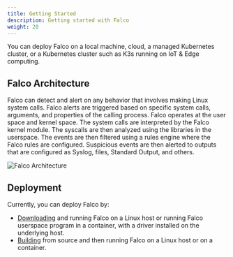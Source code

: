 ```yaml
---
title: Getting Started
description: Getting started with Falco
weight: 20
---
```

You can deploy Falco on a local machine, cloud, a managed Kubernetes cluster, or a Kubernetes cluster such as K3s running on IoT & Edge computing.

## Falco Architecture

Falco can detect and alert on any behavior that involves making Linux system calls. Falco alerts are triggered based on specific system calls, arguments, and properties of the calling process.  Falco operates at the user space and kernel space. The system calls are interpreted by the Falco kernel module. The syscalls are then analyzed using the libraries in the userspace. The events are then filtered using a rules engine where the Falco rules are configured. Suspicious events are then alerted to outputs that are configured as Syslog, files, Standard Output, and others.


![Falco Architecture](/docs/images/falco_architecture.png)
## Deployment
Currently, you can deploy Falco by:
- [Downloading](/docs/getting-started/download) and running Falco on a Linux host or running Falco userspace program in a container, with a driver installed on the underlying host.
- [Building](/docs/getting-started/source) from source and then running Falco on a Linux host or on a container.

